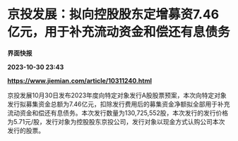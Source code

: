 # 京投发展：拟向控股股东定增募资7.46亿元，用于补充流动资金和偿还有息债务
**界面快报**

**2023-10-30 23:43**

**https://www.jiemian.com/article/10311240.html**

京投发展10月30日发布2023年度向特定对象发行A股股票预案，本次向特定对象发行拟募集资金总额为7.46亿元，扣除发行费用后的募集资金净额拟全部用于补充流动资金和偿还有息债务。本次发行数量为130,725,552股，本次发行的发行价格为5.71元/股，发行对象为控股股东京投公司，发行对象以现金方式认购公司本次发行的股票。